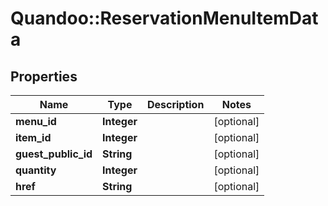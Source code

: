# Quandoo::ReservationMenuItemData

## Properties
Name | Type | Description | Notes
------------ | ------------- | ------------- | -------------
**menu_id** | **Integer** |  | [optional] 
**item_id** | **Integer** |  | [optional] 
**guest_public_id** | **String** |  | [optional] 
**quantity** | **Integer** |  | [optional] 
**href** | **String** |  | [optional] 


